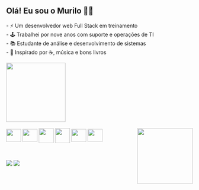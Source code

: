 ## Olá! Eu sou o Murilo 👋🤓

<div>
  <p>
- ⚡ Um desenvolvedor web Full Stack em treinamento<br>
- 🕹️ Trabalhei por nove anos com suporte e operações de TI<br>
- 📚 Estudante de análise e desenvolvimento de sistemas<br>
- 🌱 Inspirado por ☕, música e bons livros<br>                                                                                                                                     </p>                                                                                                                                             
</div>


  <a href="https://github.com/mpinheiro-it">      
  <!-- <img height="160em" src="https://github-readme-stats.vercel.app/api?username=mpinheiro-it&show_icons=true&theme=gotham&include_all_commits=true&count_private=true"/> -->
  <img height="160em" src="https://github-readme-stats.vercel.app/api/top-langs/?username=mpinheiro-it&layout=compact&langs_count=7&theme=gotham&count_private=false""/>   
 </a>
<br>
<br>
 


<div style="{display: inline-block}">
  <img align="center" src="https://cdn.jsdelivr.net/gh/devicons/devicon/icons/javascript/javascript-original.svg" height="35" width="40" />
  <img align="center" src="https://cdn.jsdelivr.net/gh/devicons/devicon/icons/nodejs/nodejs-original.svg" height="35" width="40" />
  <img align="center" src="https://cdn.jsdelivr.net/gh/devicons/devicon/icons/html5/html5-original-wordmark.svg" height="40" width="40" />
  <img align="center" src="https://cdn.jsdelivr.net/gh/devicons/devicon/icons/css3/css3-original-wordmark.svg" height="40" width="40" />
  <img align="center" src="https://cdn.jsdelivr.net/gh/devicons/devicon/icons/mysql/mysql-original.svg" height="35" width="40"/>
  <img align="center" src="https://cdn.jsdelivr.net/gh/devicons/devicon/icons/python/python-original.svg" height="35" width="40"/>                                                 <img align="right"src="https://media.giphy.com/media/Qz5jpVnWEe2Ke09pn7/giphy-downsized-large.gif" width="150px" height="150px"><br>
</div>

  ##
  <br>  
<a href="www.linkedin.com/in/murilo-pinheiro"><img src="https://img.shields.io/badge/LinkedIn-0077B5?style=for-the-badge&logo=linkedin&logoColor=white"></a>                      <a href="mailto:pinheiromurilo13@gmail.com"><img src="https://img.shields.io/badge/Gmail-D14836?style=for-the-badge&logo=gmail&logoColor=white"></a>
